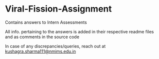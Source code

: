 # Viral-Fission-Assignment
Contains answers to Intern Assessments 

All info. pertaining to the answers is added in their respective readme files and as comments in the source code

In case of any discrepancies/queries, reach out at [kushagra.sharma111@nmims.edu.in](url) 
